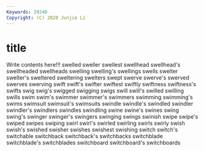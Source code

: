 ```yaml
---
Keywords: 29240
Copyright: (C) 2020 Junjie Li
---
```


# title

Write contents here!!!
swelled 
sweller
swellest 
swellhead 
swellhead's 
swellheaded 
swellheads 
swelling 
swelling's 
swellings 
swells 
swelter
swelter's 
sweltered 
sweltering 
swelters 
swept 
swerve 
swerve's 
swerved 
swerves 
swerving
swift 
swift's 
swifter 
swiftest 
swiftly 
swiftness 
swiftness's 
swifts 
swig 
swig's
swigged 
swigging 
swigs 
swill 
swill's 
swilled 
swilling 
swills 
swim 
swim's
swimmer 
swimmer's 
swimmers 
swimming 
swimming's 
swims 
swimsuit 
swimsuit's 
swimsuits 
swindle
swindle's 
swindled 
swindler 
swindler's 
swindlers 
swindles 
swindling 
swine 
swine's 
swines
swing 
swing's 
swinger 
swinger's 
swingers 
swinging 
swings 
swinish 
swipe 
swipe's
swiped 
swipes 
swiping 
swirl 
swirl's 
swirled 
swirling 
swirls 
swirly 
swish
swish's 
swished 
swisher 
swishes 
swishest 
swishing 
switch 
switch's 
switchable 
switchback
switchback's 
switchbacks 
switchblade 
switchblade's 
switchblades 
switchboard 
switchboard's 
switchboards 
